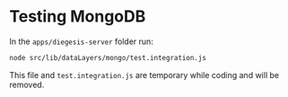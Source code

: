 # Testing MongoDB

In the `apps/diegesis-server` folder run:
```bash
node src/lib/dataLayers/mongo/test.integration.js
```

This file and `test.integration.js` are temporary while coding and will be removed.
